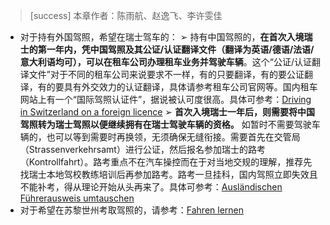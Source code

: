 > [success] 本章作者：陈雨航、赵逸飞、李许雯佳

- 对于持有外国驾照，希望在瑞士驾车的：
➢ 持有中国驾照的，**在首次入境瑞士的第一年内，凭中国驾照及其公证/认证翻译文件（翻译为英语/德语/法语/意大利语均可），可以在租车公司办理租车业务并驾驶车辆**。这个“公证/认证翻译文件”对于不同的租车公司来说要求不一样，有的只要翻译，有的要公证翻译，有的要具有外交效力的认证翻译，具体请参考租车公司官网等。国内租车网站上有一个“国际驾照认证件”，据说被认可度很高。具体可参考：[Driving in Switzerland on a foreign licence](<https://www.eda.admin.ch/countries/china/en/home/services/driving-and-vehicles/driving-ch-foreign-licence.html>)
➢ **首次入境瑞士一年后，则需要将中国驾照转为瑞士驾照以便继续拥有在瑞士驾驶车辆的资格。** 如暂时不需要驾驶车辆的，也可以等到需要时再换领，无须确保无缝衔接。需要首先在交管局（Strassenverkehrsamt）进行公证，然后报名参加瑞士的路考（Kontrollfahrt）。路考重点不在汽车操控而在于对当地交规的理解，推荐先找瑞士本地驾校教练培训后再参加路考。路考一旦挂科，国内驾照立即失效且不能补考，得从理论开始从头再来了。具体可参考：[Ausländischen Führerausweis umtauschen](<https://www.zh.ch/de/mobilitaet/fuehrerausweis-fahren-lernen/auslaendischer-fuehrerausweis/auslaendischen-fuehrerausweis-umtauschen.html>)
- 对于希望在苏黎世州考取驾照的，请参考：[Fahren lernen](<https://www.zh.ch/de/mobilitaet/fuehrerausweis-fahren-lernen/fahren-lernen.html>)

